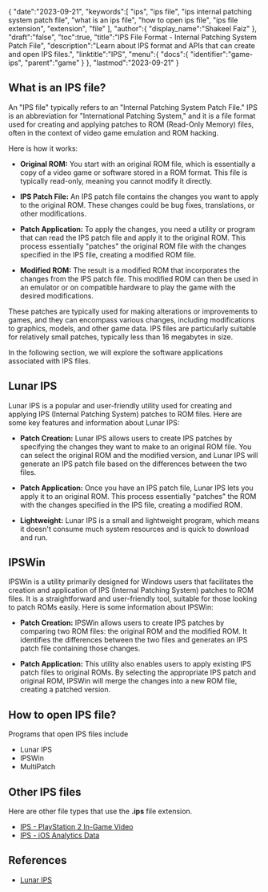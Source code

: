 {
   "date":"2023-09-21",
   "keywords":[
    "ips",
    "ips file",
    "ips internal patching system patch file",
    "what is an ips file",
    "how to open ips file",
    "ips file extension",
    "extension",
    "file"
   ],
   "author":{
      "display_name":"Shakeel Faiz"
   },
   "draft":"false",
   "toc":true,
   "title":"IPS File Format - Internal Patching System Patch File",
   "description":"Learn about IPS format and APIs that can create and open IPS files.",
   "linktitle":"IPS",
   "menu":{
      "docs":{
         "identifier":"game-ips",
         "parent":"game"
      }
   },
   "lastmod":"2023-09-21"
}

## What is an IPS file?

An "IPS file" typically refers to an "Internal Patching System Patch File." IPS is an abbreviation for "International Patching System," and it is a file format used for creating and applying patches to ROM (Read-Only Memory) files, often in the context of video game emulation and ROM hacking.

Here is how it works:

- **Original ROM:** You start with an original ROM file, which is essentially a copy of a video game or software stored in a ROM format. This file is typically read-only, meaning you cannot modify it directly.

- **IPS Patch File:** An IPS patch file contains the changes you want to apply to the original ROM. These changes could be bug fixes, translations, or other modifications.

- **Patch Application:** To apply the changes, you need a utility or program that can read the IPS patch file and apply it to the original ROM. This process essentially "patches" the original ROM file with the changes specified in the IPS file, creating a modified ROM file.

- **Modified ROM:** The result is a modified ROM that incorporates the changes from the IPS patch file. This modified ROM can then be used in an emulator or on compatible hardware to play the game with the desired modifications.

These patches are typically used for making alterations or improvements to games, and they can encompass various changes, including modifications to graphics, models, and other game data. IPS files are particularly suitable for relatively small patches, typically less than 16 megabytes in size.

In the following section, we will explore the software applications associated with IPS files.

## Lunar IPS

Lunar IPS is a popular and user-friendly utility used for creating and applying IPS (Internal Patching System) patches to ROM files. Here are some key features and information about Lunar IPS:

- **Patch Creation:** Lunar IPS allows users to create IPS patches by specifying the changes they want to make to an original ROM file. You can select the original ROM and the modified version, and Lunar IPS will generate an IPS patch file based on the differences between the two files.

- **Patch Application:** Once you have an IPS patch file, Lunar IPS lets you apply it to an original ROM. This process essentially "patches" the ROM with the changes specified in the IPS file, creating a modified ROM.

- **Lightweight:** Lunar IPS is a small and lightweight program, which means it doesn't consume much system resources and is quick to download and run.

## IPSWin

IPSWin is a utility primarily designed for Windows users that facilitates the creation and application of IPS (Internal Patching System) patches to ROM files. It is a straightforward and user-friendly tool, suitable for those looking to patch ROMs easily. Here is some information about IPSWin:

- **Patch Creation:** IPSWin allows users to create IPS patches by comparing two ROM files: the original ROM and the modified ROM. It identifies the differences between the two files and generates an IPS patch file containing those changes.

- **Patch Application:** This utility also enables users to apply existing IPS patch files to original ROMs. By selecting the appropriate IPS patch and original ROM, IPSWin will merge the changes into a new ROM file, creating a patched version.

## How to open IPS file?

Programs that open IPS files include

- Lunar IPS
- IPSWin
- MultiPatch

## Other IPS files

Here are other file types that use the **.ips** file extension.

- [IPS - PlayStation 2 In-Game Video](/game/ips-ps2/)
- [IPS - iOS Analytics Data](/misc/ips/)

## References
* [Lunar IPS](https://www.romhacking.net/utilities/240/)